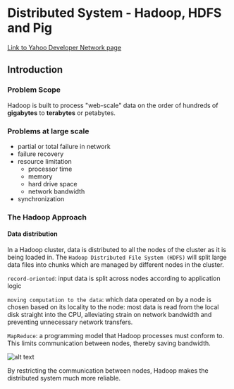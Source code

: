 # Distributed System - Hadoop, HDFS and Pig
[Link to Yahoo Developer Network page](https://developer.yahoo.com/hadoop/tutorial/module1.html#intro)

## Introduction 

### Problem Scope
Hadoop is built to process "web-scale" data on the order of hundreds of **gigabytes** to **terabytes** or petabytes.

### Problems at large scale
- partial or total failure in network
- failure recovery
- resource limitation
	- processor time
	- memory
	- hard drive space
	- network bandwidth
- synchronization

### The Hadoop Approach

#### Data distribution
In a Hadoop cluster, data is distributed to all the nodes of the cluster as it is being loaded in. The `Hadoop Distributed File System (HDFS)` will split large data files into chunks which are managed by different nodes in the cluster.

`record-oriented`: input data is split across nodes according to application logic

`moving computation to the data`: which data operated on by a node is chosen based on its locality to the node: most data is read from the local disk straight into the CPU, alleviating strain on network bandwidth and preventing unnecessary network transfers.

`MapReduce`: a programming model that Hadoop processes must conform to. This limits communication between nodes, thereby saving bandwidth.

![alt text](https://farm3.static.flickr.com/2344/3529959486_8f36fb28c5_o.png)

By restricting the communication between nodes, Hadoop makes the distributed system much more reliable.
